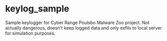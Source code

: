 # keylog_sample
Sample keylogger for Cyber Range Poulsbo Malware Zoo project. Not actually dangerous, doesn't keep logged data and only exfils to local server for simulation purposes.
